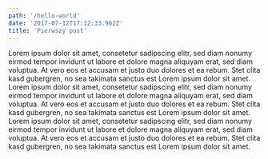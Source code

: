 ```yaml
---
path: '/hello-world'
date: '2017-07-12T17:12:33.962Z'
title: 'Pierwszy post'
---
```


Lorem ipsum dolor sit amet, consetetur sadipscing elitr, sed diam nonumy eirmod tempor invidunt ut labore et dolore 
magna aliquyam erat, sed diam voluptua. At vero eos et accusam et justo duo dolores et ea rebum. Stet clita kasd gubergren, 
no sea takimata sanctus est Lorem ipsum dolor sit amet. Lorem ipsum dolor sit amet, consetetur sadipscing elitr, sed diam nonumy
 eirmod tempor invidunt ut labore et dolore magna aliquyam erat, sed diam voluptua. At vero eos et accusam et justo duo dolores
  et ea rebum. Stet clita kasd gubergren, no sea takimata sanctus est Lorem ipsum dolor sit amet. Lorem ipsum dolor sit amet, 
  consetetur sadipscing elitr, sed diam nonumy eirmod tempor invidunt ut labore et dolore magna aliquyam erat, sed diam voluptua. 
  At vero eos et accusam et justo duo dolores et ea rebum. Stet clita kasd gubergren, no sea takimata sanctus est Lorem ipsum dolor
   sit amet.
